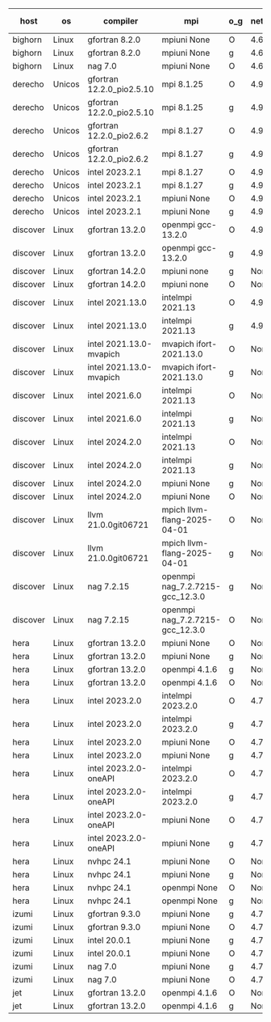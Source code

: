 

| host     | os       | compiler                              | mpi                      | o_g        | netcdf        | build       | u_pass          | u_fail          | s_pass            | s_fail            | e_pass             | e_fail             | nuopc_pass       | nuopc_fail       | artifacts link          |
|----------|----------|---------------------------------------|--------------------------|------------|---------------|-------------|-----------------|-----------------|-------------------|-------------------|--------------------|--------------------|------------------|------------------|-------------------------|
| bighorn | Linux | gfortran 8.2.0 | mpiuni None  | O | 4.6.1  | PASS | 12535 | 0 | 9 | 0 | 42 | 0 | None | None | <a href="https://github.com/esmf-org/esmf-test-artifacts/tree/6a72fd79bb334a82fd5e1bdcbbbb114148ce7a4e/develop/gfortran/8.2.0/O/mpiuni/None" target="_blank">6a72fd7</a> | 
| bighorn | Linux | gfortran 8.2.0 | mpiuni None  | g | 4.6.1  | PASS | 12535 | 0 | 9 | 0 | 42 | 0 | None | None | <a href="https://github.com/esmf-org/esmf-test-artifacts/tree/44d1e2a1028871097edf996709bc8fab284a5423/develop/gfortran/8.2.0/g/mpiuni/None" target="_blank">44d1e2a</a> | 
| bighorn | Linux | nag 7.0 | mpiuni None  | O | 4.6.1  | PASS | None | None | None | None | None | None | None | None | <a href="https://github.com/esmf-org/esmf-test-artifacts/tree/a1873e2a2dc7d2825f90036645151cd7dbddd569/develop/nag/7.0/O/mpiuni/None" target="_blank">a1873e2</a> | 
| derecho | Unicos | gfortran 12.2.0_pio2.5.10 | mpi 8.1.25  | O | 4.9.2  | PASS | None | None | None | None | None | None | None | None | <a href="https://github.com/esmf-org/esmf-test-artifacts/tree/8bd11d2e8ce8c42736211925ef8522c5fa114e0e/develop/gfortran/12.2.0_pio2.5.10/O/mpi/8.1.25" target="_blank">8bd11d2</a> | 
| derecho | Unicos | gfortran 12.2.0_pio2.5.10 | mpi 8.1.25  | g | 4.9.2  | PASS | None | None | None | None | None | None | None | None | <a href="https://github.com/esmf-org/esmf-test-artifacts/tree/f97d23f650b034b89412b023b9db9fcae27f62a3/develop/gfortran/12.2.0_pio2.5.10/g/mpi/8.1.25" target="_blank">f97d23f</a> | 
| derecho | Unicos | gfortran 12.2.0_pio2.6.2 | mpi 8.1.27  | O | 4.9.2  | PASS | None | None | None | None | None | None | None | None | <a href="https://github.com/esmf-org/esmf-test-artifacts/tree/8407e240cfb8da7f4dafdb5c2daf9df02a992153/develop/gfortran/12.2.0_pio2.6.2/O/mpi/8.1.27" target="_blank">8407e24</a> | 
| derecho | Unicos | gfortran 12.2.0_pio2.6.2 | mpi 8.1.27  | g | 4.9.2  | PASS | None | None | None | None | None | None | None | None | <a href="https://github.com/esmf-org/esmf-test-artifacts/tree/0ba4caa109fb33eb4fddc7d35ee808e163219b58/develop/gfortran/12.2.0_pio2.6.2/g/mpi/8.1.27" target="_blank">0ba4caa</a> | 
| derecho | Unicos | intel 2023.2.1 | mpi 8.1.27  | O | 4.9.2  | PASS | None | None | None | None | None | None | None | None | <a href="https://github.com/esmf-org/esmf-test-artifacts/tree/32ddf345b6fe6897169f8dcea1f13d28739523c3/develop/intel/2023.2.1/O/mpi/8.1.27" target="_blank">32ddf34</a> | 
| derecho | Unicos | intel 2023.2.1 | mpi 8.1.27  | g | 4.9.2  | PASS | None | None | None | None | None | None | None | None | <a href="https://github.com/esmf-org/esmf-test-artifacts/tree/c088a43a952ae0e0485f022e1597401962644269/develop/intel/2023.2.1/g/mpi/8.1.27" target="_blank">c088a43</a> | 
| derecho | Unicos | intel 2023.2.1 | mpiuni None  | O | 4.9.2  | PASS | None | None | None | None | None | None | None | None | <a href="https://github.com/esmf-org/esmf-test-artifacts/tree/000994fc8ed406bf702509cf87311cb60e2b27a7/develop/intel/2023.2.1/O/mpiuni/None" target="_blank">000994f</a> | 
| derecho | Unicos | intel 2023.2.1 | mpiuni None  | g | 4.9.2  | PASS | None | None | None | None | None | None | None | None | <a href="https://github.com/esmf-org/esmf-test-artifacts/tree/1f289ed691643ecdcfc1207d9f230491ef2dc66d/develop/intel/2023.2.1/g/mpiuni/None" target="_blank">1f289ed</a> | 
| discover | Linux | gfortran 13.2.0 | openmpi gcc-13.2.0  | O | 4.9.2  | PASS | 14204 | 0 | 51 | 0 | 80 | 0 | 57 | 0 | <a href="https://github.com/esmf-org/esmf-test-artifacts/tree/91ab38b1513eec1e32ae3970762b533833db1f11/develop/gfortran/13.2.0/O/openmpi/gcc-13.2.0" target="_blank">91ab38b</a> | 
| discover | Linux | gfortran 13.2.0 | openmpi gcc-13.2.0  | g | 4.9.2  | PASS | 14204 | 0 | 51 | 0 | 80 | 0 | 57 | 0 | <a href="https://github.com/esmf-org/esmf-test-artifacts/tree/ca166eed4528bed8033541710e5338d7f2c622af/develop/gfortran/13.2.0/g/openmpi/gcc-13.2.0" target="_blank">ca166ee</a> | 
| discover | Linux | gfortran 14.2.0 | mpiuni none  | g | None  | PASS | 12535 | 0 | 9 | 0 | 42 | 0 | None | None | <a href="https://github.com/esmf-org/esmf-test-artifacts/tree/18d8e29fba5736e93f41b350da01abf7d10c509d/develop/gfortran/14.2.0/g/mpiuni/none" target="_blank">18d8e29</a> | 
| discover | Linux | gfortran 14.2.0 | mpiuni none  | O | None  | PASS | 12535 | 0 | 9 | 0 | 42 | 0 | None | None | <a href="https://github.com/esmf-org/esmf-test-artifacts/tree/6b55dba8fea1e4de4a7a13f38e2ccb43c09f03ad/develop/gfortran/14.2.0/O/mpiuni/none" target="_blank">6b55dba</a> | 
| discover | Linux | intel 2021.13.0 | intelmpi 2021.13  | O | 4.9.2  | PASS | 14204 | 0 | 51 | 0 | 80 | 0 | 57 | 0 | <a href="https://github.com/esmf-org/esmf-test-artifacts/tree/7c962adbd6b423ae3eb207b235ae90045d21b7e3/develop/intel/2021.13.0/O/intelmpi/2021.13" target="_blank">7c962ad</a> | 
| discover | Linux | intel 2021.13.0 | intelmpi 2021.13  | g | 4.9.2  | PASS | 14204 | 0 | 51 | 0 | 80 | 0 | 57 | 0 | <a href="https://github.com/esmf-org/esmf-test-artifacts/tree/3bb1ebe0a51e972ae271e4a90667619a537a1066/develop/intel/2021.13.0/g/intelmpi/2021.13" target="_blank">3bb1ebe</a> | 
| discover | Linux | intel 2021.13.0-mvapich | mvapich ifort-2021.13.0  | O | None  | PASS | 14204 | 0 | 51 | 0 | 80 | 0 | 57 | 0 | <a href="https://github.com/esmf-org/esmf-test-artifacts/tree/03c642e64b1194fe1cbaff838bf8fd6b04452b86/develop/intel/2021.13.0-mvapich/O/mvapich/ifort-2021.13.0" target="_blank">03c642e</a> | 
| discover | Linux | intel 2021.13.0-mvapich | mvapich ifort-2021.13.0  | g | None  | PASS | 14204 | 0 | 51 | 0 | 80 | 0 | 57 | 0 | <a href="https://github.com/esmf-org/esmf-test-artifacts/tree/a24569191bb33cc5f005b2397a3970007516b63f/develop/intel/2021.13.0-mvapich/g/mvapich/ifort-2021.13.0" target="_blank">a245691</a> | 
| discover | Linux | intel 2021.6.0 | intelmpi 2021.13  | O | None  | PASS | 14204 | 0 | 51 | 0 | 80 | 0 | 57 | 0 | <a href="https://github.com/esmf-org/esmf-test-artifacts/tree/1ce9ed1406d8db0668e4a4ab554e49fa9e5b891f/develop/intel/2021.6.0/O/intelmpi/2021.13" target="_blank">1ce9ed1</a> | 
| discover | Linux | intel 2021.6.0 | intelmpi 2021.13  | g | None  | PASS | 14204 | 0 | 51 | 0 | 80 | 0 | 57 | 0 | <a href="https://github.com/esmf-org/esmf-test-artifacts/tree/5797263a841e9db1d88bf1d9773395209ca96483/develop/intel/2021.6.0/g/intelmpi/2021.13" target="_blank">5797263</a> | 
| discover | Linux | intel 2024.2.0 | intelmpi 2021.13  | O | None  | PASS | 14204 | 0 | 51 | 0 | 80 | 0 | 57 | 0 | <a href="https://github.com/esmf-org/esmf-test-artifacts/tree/bc63d988e6745b2761223b94e490937780c5db91/develop/intel/2024.2.0/O/intelmpi/2021.13" target="_blank">bc63d98</a> | 
| discover | Linux | intel 2024.2.0 | intelmpi 2021.13  | g | None  | PASS | 14203 | 1 | 51 | 0 | 80 | 0 | 57 | 0 | <a href="https://github.com/esmf-org/esmf-test-artifacts/tree/8390e990e9f0d611872af184ce4b1ba6bd5ac281/develop/intel/2024.2.0/g/intelmpi/2021.13" target="_blank">8390e99</a> | 
| discover | Linux | intel 2024.2.0 | mpiuni None  | g | None  | PASS | 12534 | 1 | 9 | 0 | 42 | 0 | None | None | <a href="https://github.com/esmf-org/esmf-test-artifacts/tree/4552fcc42462b93ce38ad5738776642ca3d33bb4/develop/intel/2024.2.0/g/mpiuni/None" target="_blank">4552fcc</a> | 
| discover | Linux | intel 2024.2.0 | mpiuni None  | O | None  | PASS | 12535 | 0 | 9 | 0 | 42 | 0 | None | None | <a href="https://github.com/esmf-org/esmf-test-artifacts/tree/74249b91e5e9f746f5cb4fda24f79b0fe23c7f70/develop/intel/2024.2.0/O/mpiuni/None" target="_blank">74249b9</a> | 
| discover | Linux | llvm 21.0.0git06721 | mpich llvm-flang-2025-04-01  | O | None  | PASS | 14192 | 12 | 18 | 33 | 76 | 4 | 0 | 57 | <a href="https://github.com/esmf-org/esmf-test-artifacts/tree/2615b53c7879b9f35796f348d2bb336ef9b1dc4a/develop/llvm/21.0.0git06721/O/mpich/llvm-flang-2025-04-01" target="_blank">2615b53</a> | 
| discover | Linux | llvm 21.0.0git06721 | mpich llvm-flang-2025-04-01  | g | None  | PASS | 14192 | 12 | 19 | 32 | 76 | 4 | 0 | 57 | <a href="https://github.com/esmf-org/esmf-test-artifacts/tree/ee87e7c8f505e409ea61ebc48ae7fa41bfd4bd33/develop/llvm/21.0.0git06721/g/mpich/llvm-flang-2025-04-01" target="_blank">ee87e7c</a> | 
| discover | Linux | nag 7.2.15 | openmpi nag_7.2.7215-gcc_12.3.0  | g | None  | PASS | 14204 | 0 | 51 | 0 | 80 | 0 | 57 | 0 | <a href="https://github.com/esmf-org/esmf-test-artifacts/tree/e2df1f9f193300800da47774c3cbd72f4b3780ae/develop/nag/7.2.15/g/openmpi/nag_7.2.7215-gcc_12.3.0" target="_blank">e2df1f9</a> | 
| discover | Linux | nag 7.2.15 | openmpi nag_7.2.7215-gcc_12.3.0  | O | None  | PASS | 14204 | 0 | 51 | 0 | 80 | 0 | 57 | 0 | <a href="https://github.com/esmf-org/esmf-test-artifacts/tree/7035f49494f4be5f30a74a3e9b070fb03403740f/develop/nag/7.2.15/O/openmpi/nag_7.2.7215-gcc_12.3.0" target="_blank">7035f49</a> | 
| hera | Linux | gfortran 13.2.0 | mpiuni None  | O | None  | PASS | 12535 | 0 | 9 | 0 | 42 | 0 | None | None | <a href="https://github.com/esmf-org/esmf-test-artifacts/tree/1d4c61f0380cf4fdbc140923002cac63ba9ba24e/develop/gfortran/13.2.0/O/mpiuni/None" target="_blank">1d4c61f</a> | 
| hera | Linux | gfortran 13.2.0 | mpiuni None  | g | None  | PASS | 12535 | 0 | 9 | 0 | 42 | 0 | None | None | <a href="https://github.com/esmf-org/esmf-test-artifacts/tree/e39dc940d0124b49d87869a651503fb8a6243b57/develop/gfortran/13.2.0/g/mpiuni/None" target="_blank">e39dc94</a> | 
| hera | Linux | gfortran 13.2.0 | openmpi 4.1.6  | g | None  | PASS | None | None | None | None | None | None | None | None | <a href="https://github.com/esmf-org/esmf-test-artifacts/tree/657ac87e7c6da632ca80e05cf7cdee769ca2c8d2/develop/gfortran/13.2.0/g/openmpi/4.1.6" target="_blank">657ac87</a> | 
| hera | Linux | gfortran 13.2.0 | openmpi 4.1.6  | O | None  | PASS | None | None | None | None | None | None | None | None | <a href="https://github.com/esmf-org/esmf-test-artifacts/tree/b0f9686e6889f21c1761f736666e3add4f56bc20/develop/gfortran/13.2.0/O/openmpi/4.1.6" target="_blank">b0f9686</a> | 
| hera | Linux | intel 2023.2.0 | intelmpi 2023.2.0  | O | 4.7.0  | PASS | None | None | None | None | None | None | None | None | <a href="https://github.com/esmf-org/esmf-test-artifacts/tree/a3b2edc25f9461b98a5990dd81d721444f3fcde8/develop/intel/2023.2.0/O/intelmpi/2023.2.0" target="_blank">a3b2edc</a> | 
| hera | Linux | intel 2023.2.0 | intelmpi 2023.2.0  | g | 4.7.0  | PASS | None | None | None | None | None | None | None | None | <a href="https://github.com/esmf-org/esmf-test-artifacts/tree/898a4105a41d276aafc089b7f366c506a5febe1e/develop/intel/2023.2.0/g/intelmpi/2023.2.0" target="_blank">898a410</a> | 
| hera | Linux | intel 2023.2.0 | mpiuni None  | O | 4.7.0  | PASS | None | None | None | None | None | None | None | None | <a href="https://github.com/esmf-org/esmf-test-artifacts/tree/b45f44c1d732df9cd707fae37f8bd3663e791ac8/develop/intel/2023.2.0/O/mpiuni/None" target="_blank">b45f44c</a> | 
| hera | Linux | intel 2023.2.0 | mpiuni None  | g | 4.7.0  | PASS | None | None | None | None | None | None | None | None | <a href="https://github.com/esmf-org/esmf-test-artifacts/tree/5d33cbc134e7e6fb01e56b4e8eb6ec5e89e81cea/develop/intel/2023.2.0/g/mpiuni/None" target="_blank">5d33cbc</a> | 
| hera | Linux | intel 2023.2.0-oneAPI | intelmpi 2023.2.0  | O | 4.7.0  | PASS | None | None | None | None | None | None | None | None | <a href="https://github.com/esmf-org/esmf-test-artifacts/tree/d8052a9210aabaa16f051f313344f32a33c09d93/develop/intel/2023.2.0-oneAPI/O/intelmpi/2023.2.0" target="_blank">d8052a9</a> | 
| hera | Linux | intel 2023.2.0-oneAPI | intelmpi 2023.2.0  | g | 4.7.0  | PASS | None | None | None | None | None | None | None | None | <a href="https://github.com/esmf-org/esmf-test-artifacts/tree/2a4cc04cea433654a1ee16713460761e21ea160e/develop/intel/2023.2.0-oneAPI/g/intelmpi/2023.2.0" target="_blank">2a4cc04</a> | 
| hera | Linux | intel 2023.2.0-oneAPI | mpiuni None  | O | 4.7.0  | PASS | 12535 | 0 | 9 | 0 | 42 | 0 | None | None | <a href="https://github.com/esmf-org/esmf-test-artifacts/tree/aee91d6fbe9fa926e00ac090e9b65cba4b9cff5e/develop/intel/2023.2.0-oneAPI/O/mpiuni/None" target="_blank">aee91d6</a> | 
| hera | Linux | intel 2023.2.0-oneAPI | mpiuni None  | g | 4.7.0  | PASS | None | None | None | None | None | None | None | None | <a href="https://github.com/esmf-org/esmf-test-artifacts/tree/7bfcf424936fde130f8ab70a6925542656eb3e65/develop/intel/2023.2.0-oneAPI/g/mpiuni/None" target="_blank">7bfcf42</a> | 
| hera | Linux | nvhpc 24.1 | mpiuni None  | O | None  | PASS | None | None | None | None | None | None | None | None | <a href="https://github.com/esmf-org/esmf-test-artifacts/tree/26a4253c460de448dd51d9963a9b3ccb1fd4976d/develop/nvhpc/24.1/O/mpiuni/None" target="_blank">26a4253</a> | 
| hera | Linux | nvhpc 24.1 | mpiuni None  | g | None  | PASS | None | None | None | None | None | None | None | None | <a href="https://github.com/esmf-org/esmf-test-artifacts/tree/ae12a25e744d4ba87025da9901a508c5f4859941/develop/nvhpc/24.1/g/mpiuni/None" target="_blank">ae12a25</a> | 
| hera | Linux | nvhpc 24.1 | openmpi None  | O | None  | PASS | None | None | None | None | None | None | None | None | <a href="https://github.com/esmf-org/esmf-test-artifacts/tree/dd451b356781b47fc91ebe0da000a5dc9cf055b4/develop/nvhpc/24.1/O/openmpi/None" target="_blank">dd451b3</a> | 
| hera | Linux | nvhpc 24.1 | openmpi None  | g | None  | PASS | None | None | None | None | None | None | None | None | <a href="https://github.com/esmf-org/esmf-test-artifacts/tree/50321573dcc6d1dc84b26a86bde6148e7e48e04b/develop/nvhpc/24.1/g/openmpi/None" target="_blank">5032157</a> | 
| izumi | Linux | gfortran 9.3.0 | mpiuni None  | g | 4.7.4  | PASS | 12535 | 0 | 9 | 0 | 42 | 0 | None | None | <a href="https://github.com/esmf-org/esmf-test-artifacts/tree/5d94baed1914bed91cf673bbcd7449f36bf2f9b5/develop/gfortran/9.3.0/g/mpiuni/None" target="_blank">5d94bae</a> | 
| izumi | Linux | gfortran 9.3.0 | mpiuni None  | O | 4.7.4  | PASS | 12535 | 0 | 9 | 0 | 42 | 0 | None | None | <a href="https://github.com/esmf-org/esmf-test-artifacts/tree/b6a0feb60c4c1709c3354eb805ab46207873a8bc/develop/gfortran/9.3.0/O/mpiuni/None" target="_blank">b6a0feb</a> | 
| izumi | Linux | intel 20.0.1 | mpiuni None  | g | 4.7.4  | PASS | 12535 | 0 | 9 | 0 | 42 | 0 | None | None | <a href="https://github.com/esmf-org/esmf-test-artifacts/tree/579725fda2026827535ed2c63d5d61d37214ffe8/develop/intel/20.0.1/g/mpiuni/None" target="_blank">579725f</a> | 
| izumi | Linux | intel 20.0.1 | mpiuni None  | O | 4.7.4  | PASS | 12535 | 0 | 9 | 0 | 42 | 0 | None | None | <a href="https://github.com/esmf-org/esmf-test-artifacts/tree/33a29ba5d25576288d39a03f7fd03aee3c70ea02/develop/intel/20.0.1/O/mpiuni/None" target="_blank">33a29ba</a> | 
| izumi | Linux | nag 7.0 | mpiuni None  | g | 4.7.4  | PASS | 12535 | 0 | 9 | 0 | 42 | 0 | None | None | <a href="https://github.com/esmf-org/esmf-test-artifacts/tree/2a603529484b691064eaf4bd843f679f46ea029f/develop/nag/7.0/g/mpiuni/None" target="_blank">2a60352</a> | 
| izumi | Linux | nag 7.0 | mpiuni None  | O | 4.7.4  | PASS | 12535 | 0 | 9 | 0 | 42 | 0 | None | None | <a href="https://github.com/esmf-org/esmf-test-artifacts/tree/69448ec1285d92da8ad3919baf25eea200a04cae/develop/nag/7.0/O/mpiuni/None" target="_blank">69448ec</a> | 
| jet | Linux | gfortran 13.2.0 | openmpi 4.1.6  | O | None  | PASS | 14204 | 0 | 51 | 0 | 80 | 0 | 57 | 0 | <a href="https://github.com/esmf-org/esmf-test-artifacts/tree/ba273b867c6349cad70833f96e55965db635f140/develop/gfortran/13.2.0/O/openmpi/4.1.6" target="_blank">ba273b8</a> | 
| jet | Linux | gfortran 13.2.0 | openmpi 4.1.6  | g | None  | PASS | 14204 | 0 | 51 | 0 | 80 | 0 | 57 | 0 | <a href="https://github.com/esmf-org/esmf-test-artifacts/tree/586ef432b343cbe8dab9243c930c32f43dd9ecee/develop/gfortran/13.2.0/g/openmpi/4.1.6" target="_blank">586ef43</a> | 
